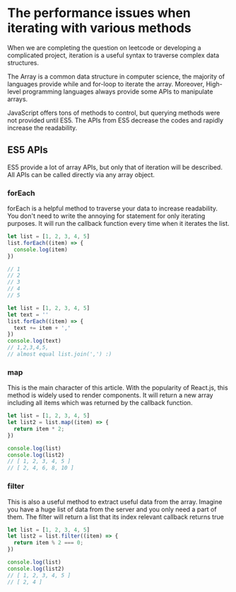 # The performance issues when iterating with various methods

When we are completing the question on leetcode or developing a complicated project, iteration is a useful syntax to traverse complex data structures.

The Array is a common data structure in computer science, the majority of languages provide while and for-loop to iterate the array. Moreover, High-level programming languages always provide some APIs to manipulate arrays.

JavaScript offers tons of methods to control, but querying methods were not provided until ES5. The APIs from ES5 decrease the codes and rapidly increase the readability.

## ES5 APIs

ES5 provide a lot of array APIs, but only that of iteration will be described. All APIs can be called directly via any array object.

### forEach

forEach is a helpful method to traverse your data to increase readability. You don't need to write the annoying for statement for only iterating purposes. It will run the callback function every time when it iterates the list.

```JavaScript
let list = [1, 2, 3, 4, 5]
list.forEach((item) => {
  console.log(item)
})

// 1
// 2
// 3
// 4
// 5
```

```JavaScript
let list = [1, 2, 3, 4, 5]
let text = ''
list.forEach((item) => {
  text += item + ','
})
console.log(text)
// 1,2,3,4,5,
// almost equal list.join(',') :)
```

### map
This is the main character of this article. With the popularity of React.js, this method is widely used to render components. It will return a new array including all items which was returned by the callback function.

```JavaScript
let list = [1, 2, 3, 4, 5]
let list2 = list.map((item) => {
  return item * 2;
})

console.log(list)
console.log(list2)
// [ 1, 2, 3, 4, 5 ]
// [ 2, 4, 6, 8, 10 ]
```

### filter
This is also a useful method to extract useful data from the array. Imagine you have a huge list of data from the server and you only need a part of them. The filter will return a list that its index relevant callback returns true

```JavaScript
let list = [1, 2, 3, 4, 5]
let list2 = list.filter((item) => {
  return item % 2 === 0;
})

console.log(list)
console.log(list2)
// [ 1, 2, 3, 4, 5 ]
// [ 2, 4 ]
```